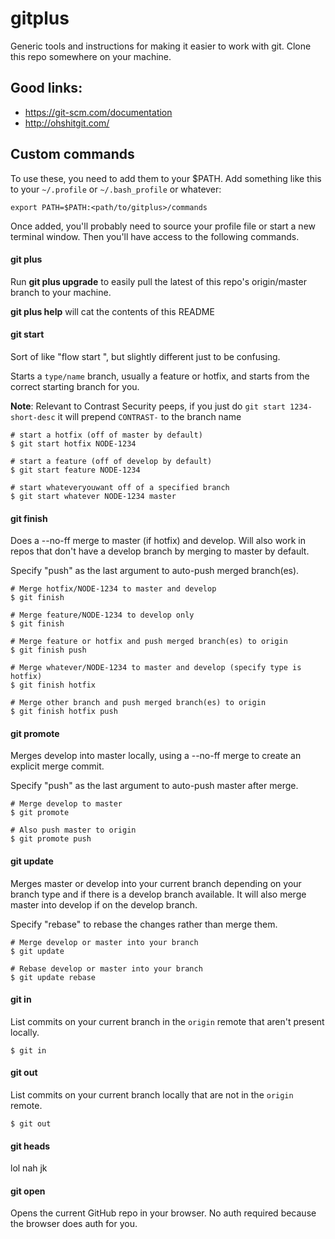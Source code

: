 # gitplus

Generic tools and instructions for making it easier to work with git. Clone this repo somewhere on your machine.

## Good links:

* https://git-scm.com/documentation
* http://ohshitgit.com/

## Custom commands

To use these, you need to add them to your $PATH. Add something like this to your `~/.profile` or `~/.bash_profile` or whatever:

```
export PATH=$PATH:<path/to/gitplus>/commands
```

Once added, you'll probably need to source your profile file or start a new terminal window. Then you'll have access to the following commands.

#### git plus

Run **git plus upgrade** to easily pull the latest of this repo's origin/master branch to your machine.

**git plus help** will cat the contents of this README

#### git start

Sort of like "flow <type> start <name>", but slightly different just to be confusing.

Starts a `type/name` branch, usually a feature or hotfix, and starts from the correct starting branch for you.

**Note**: Relevant to Contrast Security peeps, if you just do `git start 1234-short-desc` it will prepend `CONTRAST-` to the branch name

```shell
# start a hotfix (off of master by default)
$ git start hotfix NODE-1234

# start a feature (off of develop by default)
$ git start feature NODE-1234

# start whateveryouwant off of a specified branch
$ git start whatever NODE-1234 master
```

#### git finish

Does a --no-ff merge to master (if hotfix) and develop. Will also work in repos that don't have a develop
branch by merging to master by default.

Specify "push" as the last argument to auto-push merged branch(es).

```shell
# Merge hotfix/NODE-1234 to master and develop
$ git finish

# Merge feature/NODE-1234 to develop only
$ git finish

# Merge feature or hotfix and push merged branch(es) to origin
$ git finish push

# Merge whatever/NODE-1234 to master and develop (specify type is hotfix)
$ git finish hotfix

# Merge other branch and push merged branch(es) to origin
$ git finish hotfix push
```

#### git promote

Merges develop into master locally, using a --no-ff merge to create an explicit merge commit.

Specify "push" as the last argument to auto-push master after merge.

```shell
# Merge develop to master
$ git promote

# Also push master to origin
$ git promote push
```

#### git update

Merges master or develop into your current branch depending on your branch type and if there is a develop branch available.  It will also merge master into develop if on the develop branch.

Specify "rebase" to rebase the changes rather than merge them.

```shell
# Merge develop or master into your branch
$ git update

# Rebase develop or master into your branch
$ git update rebase
```

#### git in

List commits on your current branch in the `origin` remote that aren't present locally.

```shell
$ git in
```

#### git out

List commits on your current branch locally that are not in the `origin` remote.

```shell
$ git out
```

#### git heads

lol nah jk

#### git open

Opens the current GitHub repo in your browser. No auth required because the browser does auth for you.
